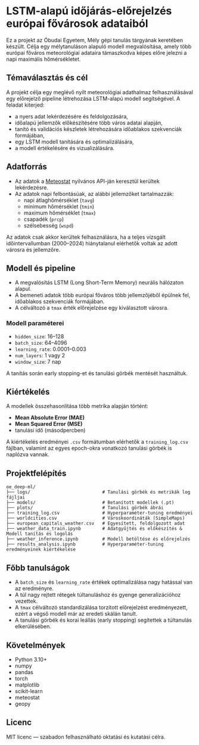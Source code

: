 
# LSTM-alapú időjárás-előrejelzés európai fővárosok adataiból

Ez a projekt az Óbudai Egyetem, Mély gépi tanulás tárgyának keretében készült. Célja egy mélytanuláson alapuló modell megvalósítása, amely több európai főváros meteorológiai adataira támaszkodva képes előre jelezni a napi maximális hőmérsékletet.

## Témaválasztás és cél

A projekt célja egy meglévő nyílt meteorológiai adathalmaz felhasználásával egy előrejelző pipeline létrehozása LSTM-alapú modell segítségével. A feladat kiterjed:
- a nyers adat lekérdezésére és feldolgozására,
- időalapú jellemzők előkészítésére több város adatai alapján,
- tanító és validációs készletek létrehozására időablakos szekvenciák formájában,
- egy LSTM modell tanítására és optimalizálására,
- a modell értékelésére és vizualizálására.

## Adatforrás

- Az adatok a [Meteostat](https://dev.meteostat.net/) nyilvános API-ján keresztül kerültek lekérdezésre.
- Az adatok napi felbontásúak, az alábbi jellemzőket tartalmazzák:
  - napi átlaghőmérséklet (`tavg`)
  - minimum hőmérséklet (`tmin`)
  - maximum hőmérséklet (`tmax`)
  - csapadék (`prcp`)
  - szélsebesség (`wspd`)

Az adatok csak akkor kerültek felhasználásra, ha a teljes vizsgált időintervallumban (2000–2024) hiánytalanul elérhetők voltak az adott városra és jellemzőre.

## Modell és pipeline

- A megvalósítás LSTM (Long Short-Term Memory) neurális hálózaton alapul.
- A bemeneti adatok több európai főváros több jellemzőjéből épülnek fel, időablakos szekvenciák formájában.
- A célváltozó a `tmax` érték előrejelzése egy kiválasztott városra.

### Modell paraméterei
- `hidden_size`: 16–128
- `batch_size`: 64–4096
- `learning_rate`: 0.0001–0.003
- `num_layers`: 1 vagy 2
- `window_size`: 7 nap

A tanítás során early stopping-et és tanulási görbék mentését használtuk.

## Kiértékelés

A modellek összehasonlítása több metrika alapján történt:
- **Mean Absolute Error (MAE)**
- **Mean Squared Error (MSE)**
- tanulási idő (másodpercben)

A kiértékelés eredményei `.csv` formátumban elérhetők a `training_log.csv` fájlban, valamint az egyes epoch-okra vonatkozó tanulási görbék is naplózva vannak.

## Projektfelépítés

```
oe_deep-ml/
├── logs/                           # Tanulási görbék és metrikák log fájljai
├── models/                         # Betanított modellek (.pt)
├── plots/                          # Tanulási görbék ábrái
├── training_log.csv                # Hyperparaméter-tuning eredményei
├── worldcities.csv                 # Városkoordináták (SimpleMaps)
├── european_capitals_weather.csv   # Egyesített, feldolgozott adat
├── weather_data_train.ipynb        # Adatgyűjtés és előkészítés & Modell tanítás és logolás
├── weather_inference.ipynb         # Modell betöltése és előrejelzés
├── results_analysis.ipynb          # Hyperparaméter-tuning eredményeinek kiértékelése
```

## Főbb tanulságok

- A `batch_size` és `learning_rate` értékek optimalizálása nagy hatással van az eredményre.
- A túl nagy rejtett rétegek túltanuláshoz és gyenge generalizációhoz vezettek.
- A `tmax` célváltozó standardizálása torzított előrejelzést eredményezett, ezért a végső modell már az eredeti skálán tanult.
- A tanulási görbék és korai leállás (early stopping) segítettek a túltanulás elkerülésében.

## Követelmények

- Python 3.10+
- numpy
- pandas
- torch
- matplotlib
- scikit-learn
- meteostat
- geopy

## Licenc

MIT licenc — szabadon felhasználható oktatási és kutatási célra.
